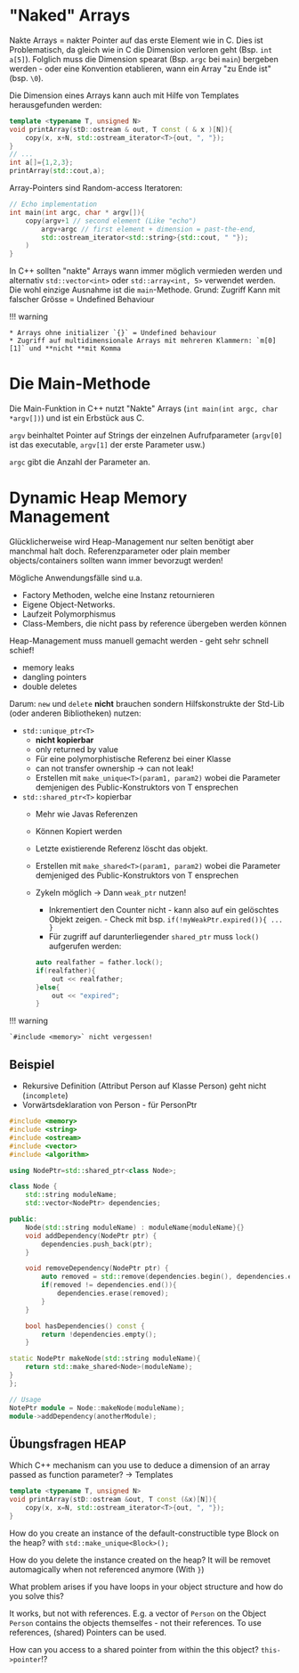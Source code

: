 # "Naked" Arrays
Nakte Arrays = nakter Pointer auf das erste Element wie in C. Dies ist Problematisch, da gleich wie in C die Dimension verloren geht (Bsp. `int a[5]`). Folglich muss die Dimension spearat (Bsp. `argc` bei `main`) bergeben werden - oder eine Konvention etablieren, wann ein Array "zu Ende ist" (bsp. `\0`).

Die Dimension eines Arrays kann auch mit Hilfe von Templates herausgefunden werden:

```c++
template <typename T, unsigned N>
void printArray(stD::ostream & out, T const ( & x )[N]){
    copy(x, x+N, std::ostream_iterator<T>{out, ", "});
}
// ...
int a[]={1,2,3};
printArray(std::cout,a);
```

Array-Pointers sind Random-access Iteratoren:

```c++
// Echo implementation
int main(int argc, char * argv[]){
    copy(argv+1 // second element (Like "echo")
        argv+argc // first element + dimension = past-the-end,
        std::ostream_iterator<std::string>{std::cout, " "});
    )
}
```
In C++ sollten "nakte" Arrays wann immer möglich vermieden werden und alternativ `std::vector<int>` oder `std::array<int, 5>` verwendet werden.
Die wohl einzige Ausnahme ist die `main`-Methode.
Grund: Zugriff Kann mit falscher Grösse = Undefined Behaviour

!!! warning

    * Arrays ohne initializer `{}` = Undefined behaviour
    * Zugriff auf multidimensionale Arrays mit mehreren Klammern: `m[0][1]` und **nicht **mit Komma

# Die Main-Methode
Die Main-Funktion in C++ nutzt "Nakte" Arrays (`int main(int argc, char *argv[])`) und ist ein Erbstück aus C.

`argv` beinhaltet Pointer auf Strings der einzelnen Aufrufparameter (`argv[0]` ist das executable, `argv[1]` der erste Parameter usw.)

`argc` gibt die Anzahl der Parameter an.

# Dynamic Heap Memory Management

Glücklicherweise wird Heap-Management nur selten benötigt aber manchmal halt doch. Referenzparameter oder plain member objects/containers sollten wann immer bevorzugt werden!

Mögliche Anwendungsfälle sind u.a.

* Factory Methoden, welche eine Instanz retournieren
* Eigene Object-Networks.
* Laufzeit Polymorphismus
* Class-Members, die nicht pass by reference übergeben werden können


Heap-Management muss manuell gemacht werden - geht sehr schnell schief!

* memory leaks
* dangling pointers
* double deletes

Darum: `new` und `delete` **nicht** brauchen sondern Hilfskonstrukte der Std-Lib (oder anderen Bibliotheken) nutzen:

* `std::unique_ptr<T>`
    * **nicht kopierbar**
    * only returned by value
    * Für eine polymorphistische Referenz bei einer Klasse
    * can not transfer ownership -> can not leak!
    * Erstellen mit `make_unique<T>(param1, param2)` wobei die Parameter demjenigen des Public-Konstruktors von T ensprechen
* `std::shared_ptr<T>` kopierbar
    * Mehr wie Javas Referenzen
    * Können Kopiert werden
    * Letzte existierende Referenz löscht das objekt.
    * Erstellen mit `make_shared<T>(param1, param2)` wobei die Parameter demjeniged des Public-Konstruktors von T ensprechen
    * Zykeln möglich → Dann `weak_ptr` nutzen!
        * Inkrementiert den Counter nicht - kann also auf ein gelöschtes Objekt zeigen. - Check mit bsp. `if(!myWeakPtr.expired()){ ... }`
        * Für zugriff auf darunterliegender `shared_ptr` muss `lock()` aufgerufen werden:

        ```c++
        auto realfather = father.lock();
        if(realfather){
            out << realfather;
        }else{
            out << "expired";
        }
        ```


!!! warning

    `#include <memory>` nicht vergessen!

## Beispiel

* Rekursive Definition (Attribut Person auf Klasse Person) geht nicht (`incomplete`)
* Vorwärtsdeklaration von Person - für PersonPtr

```c++
#include <memory>
#include <string>
#include <ostream>
#include <vector>
#include <algorithm>

using NodePtr=std::shared_ptr<class Node>;

class Node {
	std::string moduleName;
	std::vector<NodePtr> dependencies;

public:
	Node(std::string moduleName) : moduleName{moduleName}{}
	void addDependency(NodePtr ptr) {
		dependencies.push_back(ptr);
	}

	void removeDependency(NodePtr ptr) {
		auto removed = std::remove(dependencies.begin(), dependencies.end(), ptr);
		if(removed != dependencies.end()){
			dependencies.erase(removed);
		}
	}

	bool hasDependencies() const {
		return !dependencies.empty();
	}

static NodePtr makeNode(std::string moduleName){
	return std::make_shared<Node>(moduleName);
}
};

// Usage
NotePtr module = Node::makeNode(moduleName);
module->addDependency(anotherModule);
```

## Übungsfragen HEAP
Which C++ mechanism can you use to deduce a dimension of an array passed as function parameter?
→ Templates

```c++
template <typename T, unsigned N>
void printArray(stD::ostream &out, T const (&x)[N]){
    copy(x, x=N, std::ostream_iterator<T>{out, ", "});
}
```

How do you create an instance of the default-constructible type Block on the heap? with `std::make_unique<Block>();`

How do you delete the instance created on the heap? It will be removet automagically when not referenced anymore (With `}`)

What problem arises if you have loops in your object structure and how do you solve this?

It works, but not with references. E.g. a vector of `Person` on the Object `Person` contains the objects themselfes - not their references. To use references, (shared) Pointers can be used.

 How can you access to a shared pointer from within the this object? `this->pointer`!?
